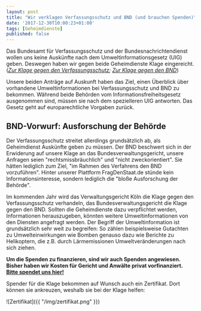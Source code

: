 ```yaml
---
layout: post
title: "Wir verklagen Verfassungsschutz und BND (und brauchen Spenden)"
date: '2017-12-30T10:00:23+01:00'
tags: [Geheimdienste]
published: false
---
```


Das Bundesamt für Verfassungsschutz und der Bundesnachrichtendienst wollen uns keine Auskünfte nach dem Umweltinformationsgesetz (UIG) geben. Deswegen haben wir gegen beide Geheimdienste Klage eingereicht. (*[Zur Klage gegen den Verfassungsschutz](https://fragdenstaat.de/anfrage/uig-anfrage-verzeichnis-verfugbarer-umweltinformationen-1/#nachricht-80423); [Zur Klage gegen den BND](https://fragdenstaat.de/anfrage/uig-anfrage-dokumente-zum-umweltschutz/#nachricht-80422)*)

Unsere beiden Anträge auf Auskunft haben das Ziel, einen Überblick über vorhandene Umweltinformationen bei Verfassungsschutz und BND zu bekommen. Während beide Behörden vom Informationsfreiheitsgesetz ausgenommen sind, müssen sie nach dem spezielleren UIG antworten. Das Gesetz geht auf europarechtliche Vorgaben zurück.

## BND-Vorwurf: Ausforschung der Behörde

Der Verfassungsschutz streitet allerdings grundsätzlich ab, als Geheimdienst Auskünfte geben zu müssen. Der BND beschwert sich in der Erwiderung auf unsere Klage an das Bundesverwaltungsgericht, unsere Anfragen seien "rechtsmissbräuchlich" und "nicht zweckorientiert". Sie hätten lediglich zum Ziel, "im Rahmen des Verfahrens den BND vorzuführen". Hinter unserer Plattform FragDenStaat.de stünde kein Informationsinteresse, sondern lediglich die "bloße Ausforschung der Behörde".

Im kommenden Jahr wird das Verwaltungsgericht Köln die Klage gegen den Verfassungsschutz verhandeln, das Bundesverwaltungsgericht die Klage gegen den BND. Sollten die Geheimdienste dazu verpflichtet werden, Informationen herauszugeben, könnten weitere Umweltinformationen von den Diensten angefragt werden. Der Begriff der Umweltinformation ist grundsätzlich sehr weit zu begreifen: So zählen beispielsweise Gutachten zu Umwelteinwirkungen wie Bomben genauso dazu wie Berichte zu Helikoptern, die z.B. durch Lärmemissionen Umweltveränderungen nach sich ziehen.

**Um die Spenden zu finanzieren, sind wir auch Spenden angewiesen. Bisher haben wir Kosten für Gericht und Anwälte privat vorfinanziert. [Bitte spendet uns hier!](https://fragdenstaat.de/hilfe/spenden/)**

Spender für die Klage bekommen auf Wunsch auch ein Zertifikat. Dort können sie ankreuzen, weshalb sie bei der Klage helfen:

![Zertifikat]({{ "/img/zertifikat.png" }})
